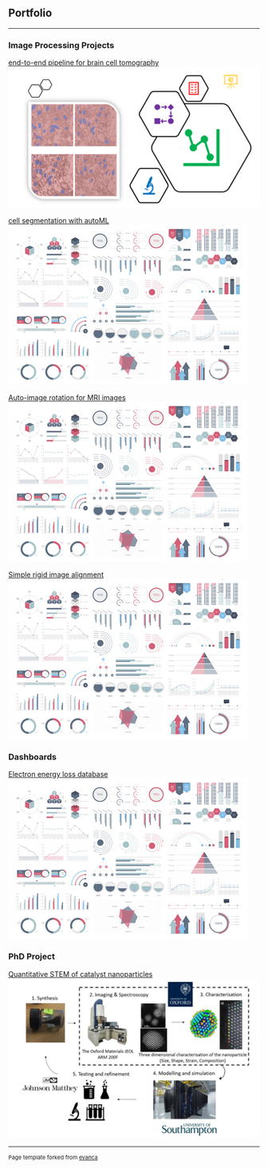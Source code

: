 ## Portfolio

---
### Image Processing Projects
[end-to-end pipeline for brain cell tomography](/pages/end_to_end_pipeline_for_brain_cell_tomography/page)
<img src="/pages/end_to_end_pipeline_for_brain_cell_tomography/figure0.png?raw=true"/>

[cell segmentation with autoML](/whole_pages/end_to_end_pipeline_for_brain_cell_tomography/page)
<img src="images/dummy_thumbnail.jpg?raw=true"/>

[Auto-image rotation for MRI images](/sample_page)
<img src="images/dummy_thumbnail.jpg?raw=true"/>

[Simple rigid image alignment](/sample_page)
<img src="images/dummy_thumbnail.jpg?raw=true"/>


### Dashboards
[Electron energy loss database](/sample_page)
<img src="images/dummy_thumbnail.jpg?raw=true"/>

### PhD Project
[Quantitative STEM of catalyst nanoparticles](/pdf/phd_project.pdf)
<img src="images/project_cycle.PNG?raw=true"/>

---
<p style="font-size:11px">Page template forked from <a href="https://github.com/evanca/quick-portfolio">evanca</a></p>
<!-- Remove above link if you don't want to attibute -->
